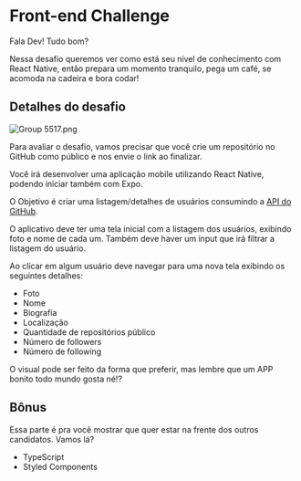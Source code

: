 # Front-end Challenge

Fala Dev! Tudo bom?

Nessa desafio queremos ver como está seu nível de conhecimento com React Native, então prepara um momento tranquilo, pega um café, se acomoda na cadeira e bora codar!

## Detalhes do desafio

![Group 5517.png](https://s3-us-west-2.amazonaws.com/secure.notion-static.com/9a42748a-8721-4348-9dd6-2be424fe0777/Group_5517.png)

Para avaliar o desafio, vamos precisar que você crie um repositório no GitHub como público e nos envie o link ao finalizar.

Você irá desenvolver uma aplicação mobile utilizando React Native, podendo iniciar também com Expo.

O Objetivo é criar uma listagem/detalhes de usuários consumindo a [API do GitHub](https://api.github.com/users).

O aplicativo deve ter uma tela inicial com a listagem dos usuários, exibindo foto e nome de cada um. Também deve haver um input que irá filtrar a listagem do usuário.

Ao clicar em algum usuário deve navegar para uma nova tela exibindo os seguintes detalhes:

- Foto
- Nome
- Biografia
- Localização
- Quantidade de repositórios público
- Número de followers
- Número de following

O visual pode ser feito da forma que preferir, mas lembre que um APP bonito todo mundo gosta né!?

## Bônus

Essa parte é pra você mostrar que quer estar na frente dos outros candidatos. Vamos lá?

- TypeScript
- Styled Components